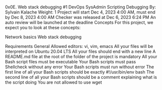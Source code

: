 0x0E. Web stack debugging #1
DevOps
SysAdmin
Scripting
Debugging
 By: Sylvain Kalache
 Weight: 1
 Project will start Dec 4, 2023 4:00 AM, must end by Dec 8, 2023 4:00 AM
 Checker was released at Dec 6, 2023 6:24 PM
 An auto review will be launched at the deadline
Concepts
For this project, we expect you to look at these concepts:

Network basics
Web stack debugging


Requirements
General
Allowed editors: vi, vim, emacs
All your files will be interpreted on Ubuntu 20.04 LTS
All your files should end with a new line
A README.md file at the root of the folder of the project is mandatory
All your Bash script files must be executable
Your Bash scripts must pass Shellcheck without any error
Your Bash scripts must run without error
The first line of all your Bash scripts should be exactly #!/usr/bin/env bash
The second line of all your Bash scripts should be a comment explaining what is the script doing
You are not allowed to use wget
